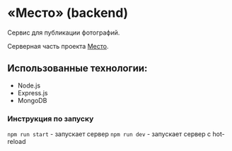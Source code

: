 # «Место» (backend)
Сервис для публикации фотографий.

Серверная часть проекта [Место](https://github.com/mczoom/react-mesto-auth).


## Использованные технологии:
- Node.js
- Express.js
- MongoDB


### Инструкция по запуску
`npm run start` - запускает сервер
`npm run dev` - запускает сервер с hot-reload
